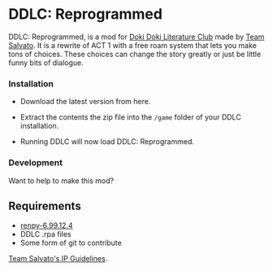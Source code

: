 # DDLC: Reprogrammed
DDLC: Reprogrammed, is a mod for [Doki Doki Literature Club](https://www.ddlc.moe) made by [Team Salvato](http://teamsalvato.com/).  It is a rewrite of ACT 1 with a free roam system that lets you make tons of choices.  These choices can change the story greatly or just be little funny bits of dialogue.


### Installation

* Download the latest version from here.

* Extract the contents the zip file into the `/game` folder of your DDLC installation.

* Running DDLC will now load DDLC: Reprogrammed.

### Development
Want to help to make this mod?

## Requirements

* [renpy-6.99.12.4](https://www.renpy.org/dl/6.99.12.4/renpy-6.99.12.4-sdk.zip)
* DDLC .rpa files
* Some form of git to contribute




[Team Salvato's IP Guidelines](http://teamsalvato.com/ip-guidelines/).
